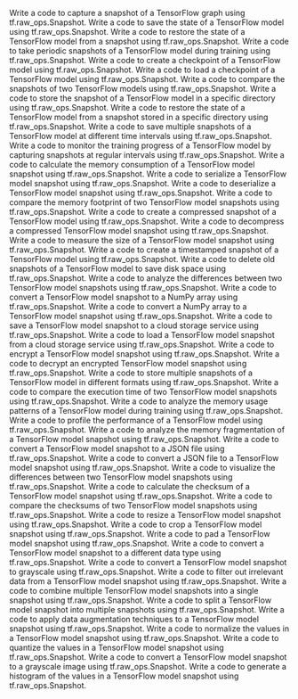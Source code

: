 Write a code to capture a snapshot of a TensorFlow graph using tf.raw_ops.Snapshot.
Write a code to save the state of a TensorFlow model using tf.raw_ops.Snapshot.
Write a code to restore the state of a TensorFlow model from a snapshot using tf.raw_ops.Snapshot.
Write a code to take periodic snapshots of a TensorFlow model during training using tf.raw_ops.Snapshot.
Write a code to create a checkpoint of a TensorFlow model using tf.raw_ops.Snapshot.
Write a code to load a checkpoint of a TensorFlow model using tf.raw_ops.Snapshot.
Write a code to compare the snapshots of two TensorFlow models using tf.raw_ops.Snapshot.
Write a code to store the snapshot of a TensorFlow model in a specific directory using tf.raw_ops.Snapshot.
Write a code to restore the state of a TensorFlow model from a snapshot stored in a specific directory using tf.raw_ops.Snapshot.
Write a code to save multiple snapshots of a TensorFlow model at different time intervals using tf.raw_ops.Snapshot.
Write a code to monitor the training progress of a TensorFlow model by capturing snapshots at regular intervals using tf.raw_ops.Snapshot.
Write a code to calculate the memory consumption of a TensorFlow model snapshot using tf.raw_ops.Snapshot.
Write a code to serialize a TensorFlow model snapshot using tf.raw_ops.Snapshot.
Write a code to deserialize a TensorFlow model snapshot using tf.raw_ops.Snapshot.
Write a code to compare the memory footprint of two TensorFlow model snapshots using tf.raw_ops.Snapshot.
Write a code to create a compressed snapshot of a TensorFlow model using tf.raw_ops.Snapshot.
Write a code to decompress a compressed TensorFlow model snapshot using tf.raw_ops.Snapshot.
Write a code to measure the size of a TensorFlow model snapshot using tf.raw_ops.Snapshot.
Write a code to create a timestamped snapshot of a TensorFlow model using tf.raw_ops.Snapshot.
Write a code to delete old snapshots of a TensorFlow model to save disk space using tf.raw_ops.Snapshot.
Write a code to analyze the differences between two TensorFlow model snapshots using tf.raw_ops.Snapshot.
Write a code to convert a TensorFlow model snapshot to a NumPy array using tf.raw_ops.Snapshot.
Write a code to convert a NumPy array to a TensorFlow model snapshot using tf.raw_ops.Snapshot.
Write a code to save a TensorFlow model snapshot to a cloud storage service using tf.raw_ops.Snapshot.
Write a code to load a TensorFlow model snapshot from a cloud storage service using tf.raw_ops.Snapshot.
Write a code to encrypt a TensorFlow model snapshot using tf.raw_ops.Snapshot.
Write a code to decrypt an encrypted TensorFlow model snapshot using tf.raw_ops.Snapshot.
Write a code to store multiple snapshots of a TensorFlow model in different formats using tf.raw_ops.Snapshot.
Write a code to compare the execution time of two TensorFlow model snapshots using tf.raw_ops.Snapshot.
Write a code to analyze the memory usage patterns of a TensorFlow model during training using tf.raw_ops.Snapshot.
Write a code to profile the performance of a TensorFlow model using tf.raw_ops.Snapshot.
Write a code to analyze the memory fragmentation of a TensorFlow model snapshot using tf.raw_ops.Snapshot.
Write a code to convert a TensorFlow model snapshot to a JSON file using tf.raw_ops.Snapshot.
Write a code to convert a JSON file to a TensorFlow model snapshot using tf.raw_ops.Snapshot.
Write a code to visualize the differences between two TensorFlow model snapshots using tf.raw_ops.Snapshot.
Write a code to calculate the checksum of a TensorFlow model snapshot using tf.raw_ops.Snapshot.
Write a code to compare the checksums of two TensorFlow model snapshots using tf.raw_ops.Snapshot.
Write a code to resize a TensorFlow model snapshot using tf.raw_ops.Snapshot.
Write a code to crop a TensorFlow model snapshot using tf.raw_ops.Snapshot.
Write a code to pad a TensorFlow model snapshot using tf.raw_ops.Snapshot.
Write a code to convert a TensorFlow model snapshot to a different data type using tf.raw_ops.Snapshot.
Write a code to convert a TensorFlow model snapshot to grayscale using tf.raw_ops.Snapshot.
Write a code to filter out irrelevant data from a TensorFlow model snapshot using tf.raw_ops.Snapshot.
Write a code to combine multiple TensorFlow model snapshots into a single snapshot using tf.raw_ops.Snapshot.
Write a code to split a TensorFlow model snapshot into multiple snapshots using tf.raw_ops.Snapshot.
Write a code to apply data augmentation techniques to a TensorFlow model snapshot using tf.raw_ops.Snapshot.
Write a code to normalize the values in a TensorFlow model snapshot using tf.raw_ops.Snapshot.
Write a code to quantize the values in a TensorFlow model snapshot using tf.raw_ops.Snapshot.
Write a code to convert a TensorFlow model snapshot to a grayscale image using tf.raw_ops.Snapshot.
Write a code to generate a histogram of the values in a TensorFlow model snapshot using tf.raw_ops.Snapshot.